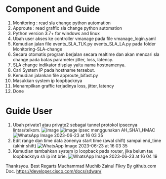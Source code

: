 # Component and Guide
1. Monitoring   : read sla change python automation
2. Approute     : read graffic sla change python automation
3. Python version 3.7+ for windows and linux
4. Ubah user akses ke controller vmanage pada file vmanage_login.yaml
5. Kemudian jalan file events_SLA_TLK.py events_SLA_LA.py pada folder Monitoring-SLA-change
6. Secara otomatis program berjalan secara realtime dan akan mencari sla change pada batas parameter jitter, loss, latency.
7. SLA change indikator display yaitu nama hostnamenya.
8. Cari System IP pada hostname tersebut.
9. Kemudian jalankan file approute_bifast.py
10. Masukkan system ip loopbacknya
11. Menampilkan graffic terjadinya loss, jitter, latency
12. Done

# Guide User
1. Ubah private1 atau private2 sebagai tunnel protokol ipsecnya lintas/telkom.
![image](https://github.com/sourchib/python-automation-networking-sdwan/assets/60887634/8307cb22-1c30-4aec-98b4-6876395da0da)
![image](https://github.com/sourchib/python-automation-networking-sdwan/assets/60887634/ae87dcc3-e2ad-4c06-aa81-ff0c7e95beea)
ipsec menggunakan AH_SHA1_HMAC
![WhatsApp Image 2023-06-23 at 16 03 35](https://github.com/sourchib/python-automation-networking-sdwan/assets/60887634/69f8633b-4d1a-48c1-a125-ce3f8828f486)
3. Edit range dan time data zonenya start time (awal shift) sampai end_time (akhir shift)
![WhatsApp Image 2023-06-23 at 16 03 35](https://github.com/sourchib/python-automation-networking-sdwan/assets/60887634/1ab11902-220c-49f1-b82c-151740b0addb)
4. Kemudian tambahkan system ip loopback pada router, jika belum tau loopbacknya sh ip int brie.
![WhatsApp Image 2023-06-23 at 16 04 19](https://github.com/sourchib/python-automation-networking-sdwan/assets/60887634/9fcdcd80-dae1-4dea-8255-1c141cb95e52)

Thanksyou.
Best Regarts
Muchammad Muchib Zainul Fikry By github.com
Doc. https://developer.cisco.com/docs/sdwan/
